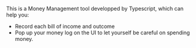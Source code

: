 This is a Money Management tool developped by Typescript, which can help you:
* Record each bill of income and outcome
* Pop up your money log on the UI to let yourself be careful on spending money.